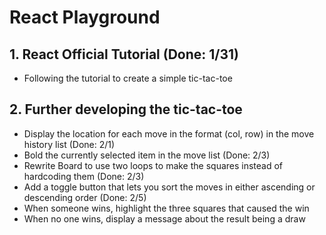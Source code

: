 # React Playground

## 1. React Official Tutorial (Done: 1/31)
- Following the tutorial to create a simple tic-tac-toe

## 2. Further developing the tic-tac-toe
- Display the location for each move in the format (col, row) in the move history list (Done: 2/1)
- Bold the currently selected item in the move list (Done: 2/3)
- Rewrite Board to use two loops to make the squares instead of hardcoding them (Done: 2/3)
- Add a toggle button that lets you sort the moves in either ascending or descending order (Done: 2/5)
- When someone wins, highlight the three squares that caused the win
- When no one wins, display a message about the result being a draw
